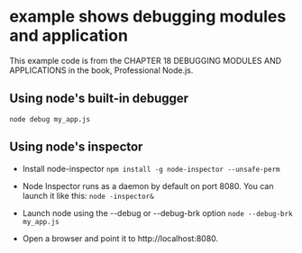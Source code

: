 # example shows debugging modules and application
This example code is from the CHAPTER 18 DEBUGGING MODULES AND APPLICATIONS in the book, Professional Node.js.

## Using node's built-in debugger
`node debug my_app.js`

## Using node's inspector
* Install node-inspector
`npm install -g node-inspector --unsafe-perm `  

* Node Inspector runs as a daemon by default on port 8080. You can launch it like this:
`node -inspector&`  

* Launch node using the --debug or --debug-brk option
`node --debug-brk my_app.js`

* Open a browser and point it to http://localhost:8080.


